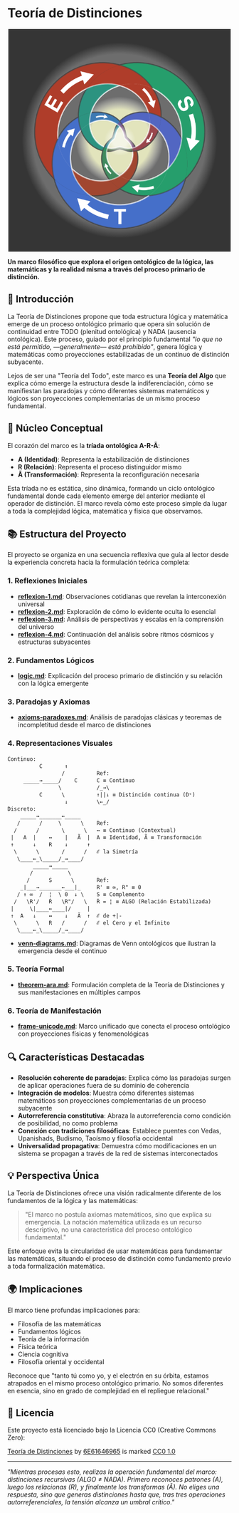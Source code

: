 # Teoría de Distinciones

<img src="images/est.png" alt="Teoría de Distinciones" style="width:500px; height:auto; display:block; margin:0 auto;" />

**Un marco filosófico que explora el origen ontológico de la lógica, las matemáticas y la realidad misma a través del
proceso primario de distinción.**

## 📌 Introducción

La Teoría de Distinciones propone que toda estructura lógica y matemática emerge de un proceso ontológico primario que
opera sin solución de continuidad entre TODO (plenitud ontológica) y NADA (ausencia ontológica). Este proceso, guiado
por el principio fundamental *"lo que no está permitido, —generalmente— está prohibido"*, genera lógica y matemáticas
como proyecciones estabilizadas de un continuo de distinción subyacente.

Lejos de ser una "Teoría del Todo", este marco es una **Teoría del Algo** que explica cómo emerge la estructura desde la
indiferenciación, cómo se manifiestan las paradojas y cómo diferentes sistemas matemáticos y lógicos son proyecciones
complementarias de un mismo proceso fundamental.

## 🧩 Núcleo Conceptual

El corazón del marco es la **tríada ontológica A-R-Ã**:

- **A (Identidad)**: Representa la estabilización de distinciones
- **R (Relación)**: Representa el proceso distinguidor mismo
- **Ã (Transformación)**: Representa la reconfiguración necesaria

Esta tríada no es estática, sino dinámica, formando un ciclo ontológico fundamental donde cada elemento emerge del
anterior mediante el operador de distinción. El marco revela cómo este proceso simple da lugar a toda la complejidad
lógica, matemática y física que observamos.

## 📚 Estructura del Proyecto

El proyecto se organiza en una secuencia reflexiva que guía al lector desde la experiencia concreta hacia la formulación
teórica completa:

### 1. Reflexiones Iniciales

- **[reflexion-1.md](reflexion-1.md)**: Observaciones cotidianas que revelan la interconexión universal
- **[reflexion-2.md](reflexion-2.md)**: Exploración de cómo lo evidente oculta lo esencial
- **[reflexion-3.md](reflexion-3.md)**: Análisis de perspectivas y escalas en la comprensión del universo
- **[reflexion-4.md](reflexion-4.md)**: Continuación del análisis sobre ritmos cósmicos y estructuras subyacentes

### 2. Fundamentos Lógicos

- **[logic.md](logic.md)**: Explicación del proceso primario de distinción y su relación con la lógica emergente

### 3. Paradojas y Axiomas

- **[axioms-paradoxes.md](axioms-paradoxes.md)**: Análisis de paradojas clásicas y teoremas de incompletitud desde el
  marco de distinciones

### 4. Representaciones Visuales

```
Continuo:
          C       ↑
                 /          Ref:
     _____→_____/    C      C ≡ Continuo
                \           /_→\
          C      \          ↑||↓ ≡ Distinción continua (Dᶜ)
                  ↓         \←_/
Discreto:                           
    _____→_______←_____
   /      /     \      \    Ref:
  /      /       \      \   ↔ ≡ Continuo (Contextual)
 |   A  |    ↔    |   Ã  |  A ≡ Identidad, Ã ≡ Transformación
 ↑      ↓    R    ↓      ↑
  \      \       /      /   ℰ la Simetría
   \____←_\_____/_→____/
        _____→_____
       /           \
      /      S      \       Ref:
    _|___→_______←___|_     R' ≡ ∞, R" ≡ 0
   / ↑ ∞  /  ¦  \ 0  ↓ \    S ≡ Complemento
  /   \R'/   Ṙ   \R"/   \   Ṙ = ¦ ≡ ALGO (Relación Estabilizada)
 |     \|____←____|/     |
 ↑  A   ↓    ↔    ↓   Ã  ↑  ℰ de +|-
  \      \   R   /      /   ℰ el Cero y el Infinito
   \____←_\_____/_→____/
```

- **[venn-diagrams.md](venn-diagrams.md)**: Diagramas de Venn ontológicos que ilustran la emergencia desde el continuo

### 5. Teoría Formal

- **[theorem-ara.md](theorem-ara.md)**: Formulación completa de la Teoría de Distinciones y sus manifestaciones en
  múltiples campos

### 6. Teoría de Manifestación

- **[frame-unicode.md](frame-unicode.md)**: Marco unificado que conecta el proceso ontológico con proyecciones físicas y
  fenomenológicas

## 🔍 Características Destacadas

- **Resolución coherente de paradojas**: Explica cómo las paradojas surgen de aplicar operaciones fuera de su dominio de
  coherencia
- **Integración de modelos**: Muestra cómo diferentes sistemas matemáticos son proyecciones complementarias de un
  proceso subyacente
- **Autorreferencia constitutiva**: Abraza la autorreferencia como condición de posibilidad, no como problema
- **Conexión con tradiciones filosóficas**: Establece puentes con Vedas, Upanishads, Budismo, Taoísmo y filosofía
  occidental
- **Universalidad propagativa**: Demuestra cómo modificaciones en un sistema se propagan a través de la red de sistemas
  interconectados

## 💡 Perspectiva Única

La Teoría de Distinciones ofrece una visión radicalmente diferente de los fundamentos de la lógica y las matemáticas:

> "El marco no postula axiomas matemáticos, sino que explica su emergencia. La notación matemática utilizada es un
> recurso descriptivo, no una característica del proceso ontológico fundamental."

Este enfoque evita la circularidad de usar matemáticas para fundamentar las matemáticas, situando el proceso de
distinción como fundamento previo a toda formalización matemática.

## 🌍 Implicaciones

El marco tiene profundas implicaciones para:

- Filosofía de las matemáticas
- Fundamentos lógicos
- Teoría de la información
- Física teórica
- Ciencia cognitiva
- Filosofía oriental y occidental

Reconoce que "tanto tú como yo, y el electrón en su órbita, estamos atrapados en el mismo proceso ontológico primario.
No somos diferentes en esencia, sino en grado de complejidad en el repliegue relacional."

## 📜 Licencia

Este proyecto está licenciado bajo la Licencia CC0 (Creative Commons Zero):

<a href="https://creativecommons.org">Teoría de Distinciones</a> by <a href="https://creativecommons.org">6E61646965</a>
is marked <a href="https://creativecommons.org/publicdomain/zero/1.0/">CC0
1.0</a><img src="https://mirrors.creativecommons.org/presskit/icons/cc.svg" alt="" style="max-width: 1em;max-height:1em;margin-left: .2em;"><img src="https://mirrors.creativecommons.org/presskit/icons/zero.svg" alt="" style="max-width: 1em;max-height:1em;margin-left: .2em;">

---

*"Mientras procesas esto, realizas la operación fundamental del marco: distinciones recursivas (ALGO ≠ NADA). Primero
reconoces patrones (A), luego los relacionas (R), y finalmente los transformas (Ã). No eliges una respuesta, sino que
generas distinciones hasta que, tras tres operaciones autorreferenciales, la tensión alcanza un umbral crítico."*